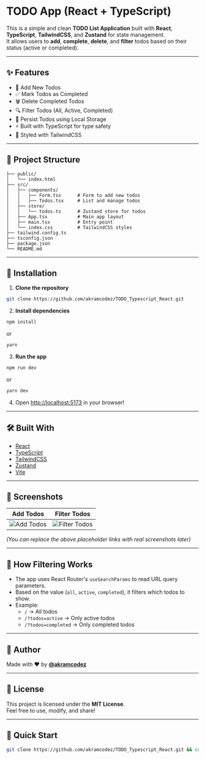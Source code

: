# TODO App (React + TypeScript)

This is a simple and clean **TODO List Application** built with **React**, **TypeScript**, **TailwindCSS**, and **Zustand** for state management.  
It allows users to **add**, **complete**, **delete**, and **filter** todos based on their status (active or completed).

---

## ✨ Features

- 📝 Add New Todos
- ✅ Mark Todos as Completed
- 🗑️ Delete Completed Todos
- 🔍 Filter Todos (All, Active, Completed)
- 💾 Persist Todos using Local Storage
- ⚡ Built with TypeScript for type safety
- 🎨 Styled with TailwindCSS

---

## 📂 Project Structure

```
├── public/
│   └── index.html
├── src/
│   ├── components/
│   │   ├── Form.tsx      # Form to add new todos
│   │   ├── Todos.tsx     # List and manage todos
│   ├── store/
│   │   └── todos.ts      # Zustand store for todos
│   ├── App.tsx           # Main app layout
│   ├── main.tsx          # Entry point
│   └── index.css         # TailwindCSS styles
├── tailwind.config.ts
├── tsconfig.json
├── package.json
└── README.md
```

---

## 🔧 Installation

1. **Clone the repository**

```bash
git clone https://github.com/akramcodez/TODO_Typescript_React.git
```

2. **Install dependencies**

```bash
npm install
```
or
```bash
yarn
```

3. **Run the app**

```bash
npm run dev
```
or
```bash
yarn dev
```

4. Open [http://localhost:5173](http://localhost:5173) in your browser!

---

## 🛠️ Built With

- [React](https://reactjs.org/)
- [TypeScript](https://www.typescriptlang.org/)
- [TailwindCSS](https://tailwindcss.com/)
- [Zustand](https://zustand-demo.pmnd.rs/)
- [Vite](https://vitejs.dev/)

---

## 📸 Screenshots

| Add Todos | Filter Todos |
|:---------:|:------------:|
| ![Add Todos](https://via.placeholder.com/300x200?text=Add+Todos) | ![Filter Todos](https://via.placeholder.com/300x200?text=Filter+Todos) |

*(You can replace the above placeholder links with real screenshots later)*

---

## 🧠 How Filtering Works

- The app uses React Router's `useSearchParams` to read URL query parameters.
- Based on the value (`all`, `active`, `completed`), it filters which todos to show.
- Example:
  - `/` → All todos
  - `/?todos=active` → Only active todos
  - `/?todos=completed` → Only completed todos

---

## 🙋 Author

Made with ❤️ by [**@akramcodez**](https://github.com/akramcodez)

---

## 📄 License

This project is licensed under the **MIT License**.  
Feel free to use, modify, and share!

---

## 🎯 Quick Start

```bash
git clone https://github.com/akramcodez/TODO_Typescript_React.git && cd TODO_Typescript_React && npm install && npm run dev
```
